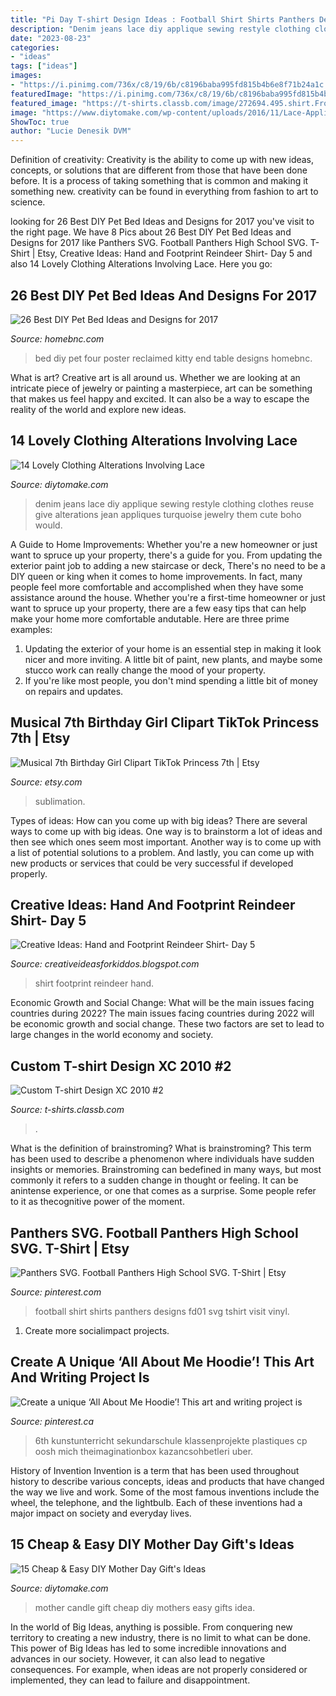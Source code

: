 ```yaml
---
title: "Pi Day T-shirt Design Ideas : Football Shirt Shirts Panthers Designs Fd01 Svg Tshirt Visit Vinyl"
description: "Denim jeans lace diy applique sewing restyle clothing clothes reuse give alterations jean appliques turquoise jewelry them cute boho would"
date: "2023-08-23"
categories:
- "ideas"
tags: ["ideas"]
images:
- "https://i.pinimg.com/736x/c8/19/6b/c8196baba995fd815b4b6e8f71b24a1c.jpg"
featuredImage: "https://i.pinimg.com/736x/c8/19/6b/c8196baba995fd815b4b6e8f71b24a1c.jpg"
featured_image: "https://t-shirts.classb.com/image/272694.495.shirt.Front.jpg?1280085910"
image: "https://www.diytomake.com/wp-content/uploads/2016/11/Lace-Applique-Jeans.jpg"
ShowToc: true
author: "Lucie Denesik DVM"
---
```



Definition of creativity:
Creativity is the ability to come up with new ideas, concepts, or solutions that are different from those that have been done before. It is a process of taking something that is common and making it something new. creativity can be found in everything from fashion to art to science.

	

		
looking for 26 Best DIY Pet Bed Ideas and Designs for 2017 you've visit to the right page. We have 8 Pics about 26 Best DIY Pet Bed Ideas and Designs for 2017 like Panthers SVG. Football Panthers High School SVG. T-Shirt | Etsy, Creative Ideas: Hand and Footprint Reindeer Shirt- Day 5 and also 14 Lovely Clothing Alterations Involving Lace. Here you go:
		
    
## 26 Best DIY Pet Bed Ideas And Designs For 2017

<img loading=lazy src="https://cdn.homebnc.com/homeimg/2016/10/03-diy-pet-bed-ideas-homebnc.jpg" onerror="this.onerror=null;this.src='https://tse3.mm.bing.net/th?id=OIP.u5yh3wynnajn6NetPHGJUwHaQ7&amp;pid=15.1';" alt="26 Best DIY Pet Bed Ideas and Designs for 2017">

_Source: homebnc.com_

>bed diy pet four poster reclaimed kitty end table designs homebnc. 

	

What is art?
Creative art is all around us. Whether we are looking at an intricate piece of jewelry or painting a masterpiece, art can be something that makes us feel happy and excited. It can also be a way to escape the reality of the world and explore new ideas.

    
## 14 Lovely Clothing Alterations Involving Lace

<img loading=lazy src="https://www.diytomake.com/wp-content/uploads/2016/11/Lace-Applique-Jeans.jpg" onerror="this.onerror=null;this.src='https://tse3.mm.bing.net/th?id=OIP.cUz1srw5rs2LcySr1Y_H7AHaLD&amp;pid=15.1';" alt="14 Lovely Clothing Alterations Involving Lace">

_Source: diytomake.com_

>denim jeans lace diy applique sewing restyle clothing clothes reuse give alterations jean appliques turquoise jewelry them cute boho would. 

	

A Guide to Home Improvements: Whether you're a new homeowner or just want to spruce up your property, there's a guide for you. From updating the exterior paint job to adding a new staircase or deck,
There's no need to be a DIY queen or king when it comes to home improvements. In fact, many people feel more comfortable and accomplished when they have some assistance around the house. Whether you're a first-time homeowner or just want to spruce up your property, there are a few easy tips that can help make your home more comfortable andutable. Here are three prime examples: 
1) Updating the exterior of your home is an essential step in making it look nicer and more inviting. A little bit of paint, new plants, and maybe some stucco work can really change the mood of your property. 
2) If you're like most people, you don't mind spending a little bit of money on repairs and updates.

    
## Musical 7th Birthday Girl Clipart TikTok Princess 7th | Etsy

<img loading=lazy src="https://i.etsystatic.com/22237440/r/il/e04da5/3061898465/il_1588xN.3061898465_ltep.jpg" onerror="this.onerror=null;this.src='https://tse4.mm.bing.net/th?id=OIP.NYVTWpoR6y-VmC1vA1cuTwHaGK&amp;pid=15.1';" alt="Musical 7th Birthday Girl Clipart TikTok Princess 7th | Etsy">

_Source: etsy.com_

>sublimation. 

	

Types of ideas: How can you come up with big ideas?
There are several ways to come up with big ideas. One way is to brainstorm a lot of ideas and then see which ones seem most important. Another way is to come up with a list of potential solutions to a problem. And lastly, you can come up with new products or services that could be very successful if developed properly.

    
## Creative Ideas: Hand And Footprint Reindeer Shirt- Day 5

<img loading=lazy src="http://4.bp.blogspot.com/_CDi6RV0iM8Q/TPPVFCZ6lNI/AAAAAAAAAjM/xBnM1Mk6kqo/w1200-h630-p-k-no-nu/ReindeerTshirts.jpg" onerror="this.onerror=null;this.src='https://tse1.mm.bing.net/th?id=OIP.RkbnpC_NCMtQBwY4uwx3XAHaJ4&amp;pid=15.1';" alt="Creative Ideas: Hand and Footprint Reindeer Shirt- Day 5">

_Source: creativeideasforkiddos.blogspot.com_

>shirt footprint reindeer hand. 

	

Economic Growth and Social Change: What will be the main issues facing countries during 2022?
The main issues facing countries during 2022 will be economic growth and social change. These two factors are set to lead to large changes in the world economy and society.

    
## Custom T-shirt Design XC 2010 #2

<img loading=lazy src="https://t-shirts.classb.com/image/272694.495.shirt.Front.jpg?1280085910" onerror="this.onerror=null;this.src='https://tse1.mm.bing.net/th?id=OIP.XykSAw9T0RNolEXQeHZjSAHaG3&amp;pid=15.1';" alt="Custom T-shirt Design XC 2010 #2">

_Source: t-shirts.classb.com_

>. 

	

What is the definition of brainstroming?
What is brainstroming? This term has been used to describe a phenomenon where individuals have sudden insights or memories. Brainstroming can bedefined in many ways, but most commonly it refers to a sudden change in thought or feeling. It can be anintense experience, or one that comes as a surprise. Some people refer to it as thecognitive power of the moment.

    
## Panthers SVG. Football Panthers High School SVG. T-Shirt | Etsy

<img loading=lazy src="https://i.pinimg.com/736x/c8/19/6b/c8196baba995fd815b4b6e8f71b24a1c.jpg" onerror="this.onerror=null;this.src='https://tse4.mm.bing.net/th?id=OIP.UUwog-YdcutHIZnLu--SIQHaF3&amp;pid=15.1';" alt="Panthers SVG. Football Panthers High School SVG. T-Shirt | Etsy">

_Source: pinterest.com_

>football shirt shirts panthers designs fd01 svg tshirt visit vinyl. 

	

1. Create more socialimpact projects.

    
## Create A Unique ‘All About Me Hoodie’! This Art And Writing Project Is

<img loading=lazy src="https://i.pinimg.com/736x/37/32/20/373220e490b236d72ac2a9fa3f1b2674.jpg" onerror="this.onerror=null;this.src='https://tse1.mm.bing.net/th?id=OIP.MZYwHBC_Q1wIXED6Q6CXpgHaLG&amp;pid=15.1';" alt="Create a unique ‘All About Me Hoodie’! This art and writing project is">

_Source: pinterest.ca_

>6th kunstunterricht sekundarschule klassenprojekte plastiques cp oosh mich theimaginationbox kazancsohbetleri uber. 

	

History of Invention
Invention is a term that has been used throughout history to describe various concepts, ideas and products that have changed the way we live and work. Some of the most famous inventions include the wheel, the telephone, and the lightbulb. Each of these inventions had a major impact on society and everyday lives.

    
## 15 Cheap &amp; Easy DIY Mother Day Gift&#039;s Ideas

<img loading=lazy src="https://www.diytomake.com/wp-content/uploads/2018/11/Mothers-Day-Candle-Ideas-.jpg" onerror="this.onerror=null;this.src='https://tse3.mm.bing.net/th?id=OIP.ovCM9rQ3OwHLwI_AJXx0bwHaLG&amp;pid=15.1';" alt="15 Cheap &amp; Easy DIY Mother Day Gift&#039;s Ideas">

_Source: diytomake.com_

>mother candle gift cheap diy mothers easy gifts idea. 

	

In the world of Big Ideas, anything is possible. From conquering new territory to creating a new industry, there is no limit to what can be done. This power of Big Ideas has led to some incredible innovations and advances in our society. However, it can also lead to negative consequences. For example, when ideas are not properly considered or implemented, they can lead to failure and disappointment.

